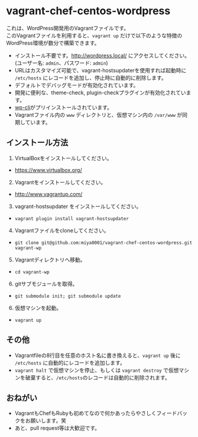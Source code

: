 vagrant-chef-centos-wordpress
=============================

これは、WordPress開発用のVagrantファイルです。  
このVagrantファイルを利用すると、`vagrant up` だけで以下のような特徴のWordPress環境が数分で構築できます。

* インストール不要です。http://wordpress.local/ にアクセスしてください。(ユーザー名: `admin`、パスワード: `admin`)
* URLはカスタマイズ可能で、vagrant-hostsupdaterを使用すれば起動時に `/etc/hosts` にレコードを追加し、停止時に自動的に削除します。
* デフォルトでデバッグモードが有効化されています。
* 開発に便利な、theme-check, plugin-checkプラグインが有効化されています。
* [wp-cli](http://wp-cli.org/)がプリインストールされています。
* Vagrantファイル内の `www` ディレクトリと、仮想マシン内の `/var/www` が同期しています。


## インストール方法

1. VirtualBoxをインストールしてください。
 * https://www.virtualbox.org/
2. Vagrantをインストールしてください。
 * http://www.vagrantup.com/
3. vagrant-hostsupdater をインストールしてください。
 * `vagrant plugin install vagrant-hostsupdater`
4. Vagrantファイルをcloneしてください。
 * `git clone git@github.com:miya0001/vagrant-chef-centos-wordpress.git vagrant-wp`
5. Vagrantディレクトリへ移動。
 * `cd vagrant-wp`
6. gitサブモジュールを取得。
 * `git submodule init; git submodule update`
6. 仮想マシンを起動。
 * `vagrant up`

## その他

* Vagrantfileの8行目を任意のホスト名に書き換えると、`vagrant up` 後に `/etc/hosts` に自動的にレコードを追加します。
* `vagrant halt` で仮想マシンを停止、もしくは `vagrant destroy` で仮想マシンを破棄すると、`/etc/hosts`のレコードは自動的に削除されます。

## おねがい

* VagrantもChefもRubyも初めてなので何かあったらやさしくフィードバックをお願いします。笑
* あと、pull request等は大歓迎です。
